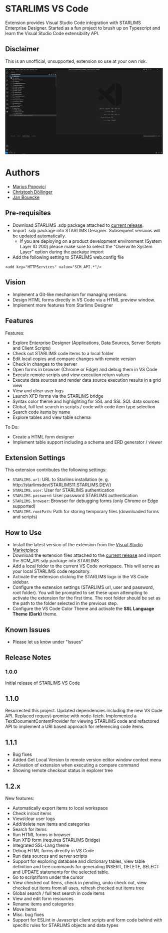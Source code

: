 # STARLIMS VS Code

Extension provides Visual Studio Code integration with STARLIMS Enterprise Designer. Started as a fun project to brush up on Typescript and learn the Visual Studio Code extensibility API.

## Disclaimer

This is an unofficial, unsupported, extension so use at your own risk.

![STARLIMS VS Code Screenshot](resources/preview.gif)

# Authors

- [Marius Popovici](https://github.com/mariuspopovici)
- [Christoph Döllinger](https://github.com/MrDoe/)
- [Jan Bouecke](https://github.com/jbouecke/)

## Pre-requisites

- Download STARLIMS .sdp package attached to [current release](https://github.com/mariuspopovici/starlimsvscode/releases).
- Import .sdp package into STARLIMS Designer. Subsequent versions will be updated automatically.
  - If you are deploying on a product development environment (System Layer ID 200) please make sure to select the "Overwrite System Layer" option during the package import
- Add the following setting to STARLIMS web.config file

```
<add key="HTTPServices" value="SCM_API.*"/>
```

## Vision

- Implement a Git-like mechanism for managing versions.
- Design HTML forms directly in VS Code via a HTML preview window.
- Implement more features from Starlims Designer

## Features

Features:

- Explore Enterprise Designer (Applications, Data Sources, Server Scripts and Client Scripts)
- Check out STARLIMS code items to a local folder
- Edit local copies and compare changes with remote version
- Check in changes to the server
- Open forms in browser (Chrome or Edge) and debug them in VS Code
- Execute remote scripts and view execution return values
- Execute data sources and render data source execution results in a grid view
- View and clear user logs
- Launch XFD forms via the STARLIMS bridge
- Syntax color theme and highlighting for SSL and SSL SQL data sources
- Global, full text search in scripts / code with code item type selection
- Search code items by name
- Explore tables and view table schema

To Do:

- Create a HTML form designer
- Implement table support including a schema and ERD generator / viewer

## Extension Settings

This extension contributes the following settings:

- `STARLIMS.url`: URL to Starlims installation (e. g. http://starlimsdev/STARLIMS11.STARLIMS.DEV/)
- `STARLIMS.user`: User for STARLIMS authentication
- `STARLIMS.password`: User password STARLIMS authentication
- `STARLIMS.browser`: Browser for debugging forms (only Chrome or Edge supported)
- `STARLIMS.rootPath`: Path for storing temporary files (downloaded forms and scripts)

## How to Use

- Install the latest version of the extension from the [Visual Studio Marketplace](https://marketplace.visualstudio.com/items?itemName=MariusPopovici.vscode-starlims&ssr=false#qna)
- Download the extension files attached to the [current release](https://github.com/mariuspopovici/starlimsvscode/releases) and import the SCM_API.sdp package into STARLIMS
- Add a local folder to the current VS Code workspace. This will serve as your local STARLIMS code repository.
- Activate the extension clicking the STARLIMS logo in the VS Code sidebar.
- Configure the extension settings (STARLIMS url, user and password, root folder). You will be prompted to set these upon attempting to activate the extension for the first time. The root folder should be set as the path to the folder selected in the previous step.
- Configure the VS Code Color Theme and activate the **SSL Language Theme (Dark)** theme.

## Known Issues

- Please let us know under "Issues"

## Release Notes

### 1.0.0

Initial release of STARLIMS VS Code

## 1.1.0

Resurrected this project. Updated dependencies including the new VS Code API.
Replaced request-promise with node-fetch.
Implemented a TextDocumentContentProvider for viewing STARLIMS code and refactored API to implement a URI based approach for referencing code items.

## 1.1.1

- Bug fixes
- Added Get Local Version to remote version editor window context menu
- Activation of extension when executing a compare command
- Showing remote checkout status in explorer tree

## 1.2.x

New features:

- Automatically export items to local workspace
- Check in/out items
- View/clear user logs
- Add/delete new items and categories
- Search for items
- Run HTML forms in browser
- Run XFD form (requires STARLIMS Bridge)
- Integrated SSL-Lang theme
- Debug HTML forms directly in VS Code
- Run data sources and server scripts
- Support for exploring database and dictionary tables, view table definition and tree commands for generating INSERT, DELETE, SELECT and UPDATE statements for the selected table.
- Go to script/form under the cursor
- View checked out items, check in pending, undo check out, view checked out items from all uses, refresh checked out items tree
- Global search / full text search in code items
- View and edit form resources
- Rename items and categories
- Move items
- Misc. bug fixes
- Support for ESLint in Javascript client scripts and form code behind with specific rules for STARLIMS objects and data types
